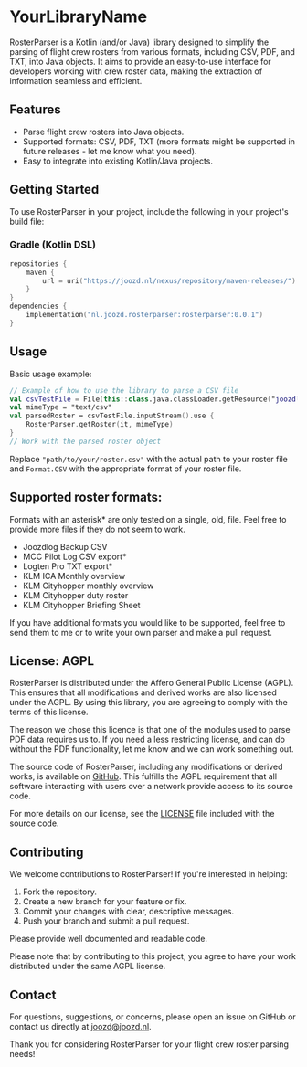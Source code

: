 
# YourLibraryName

RosterParser is a Kotlin (and/or Java) library designed to simplify the parsing of flight crew rosters from various formats, including CSV, PDF, and TXT, into Java objects. It aims to provide an easy-to-use interface for developers working with crew roster data, making the extraction of information seamless and efficient.

## Features

- Parse flight crew rosters into Java objects.
- Supported formats: CSV, PDF, TXT (more formats might be supported in future releases - let me know what you need).
- Easy to integrate into existing Kotlin/Java projects.

## Getting Started

To use RosterParser in your project, include the following in your project's build file:

### Gradle (Kotlin DSL)
```Kotlin
repositories {
    maven {
        url = uri("https://joozd.nl/nexus/repository/maven-releases/")
    }
}
dependencies {
    implementation("nl.joozd.rosterparser:rosterparser:0.0.1")
}
```

## Usage

Basic usage example:

```kotlin
// Example of how to use the library to parse a CSV file
val csvTestFile = File(this::class.java.classLoader.getResource("joozdlogv5test.csv")!!.toURI())
val mimeType = "text/csv"
val parsedRoster = csvTestFile.inputStream().use {
    RosterParser.getRoster(it, mimeType)
}
// Work with the parsed roster object
```

Replace `"path/to/your/roster.csv"` with the actual path to your roster file and `Format.CSV` with the appropriate format of your roster file.

## Supported roster formats:
Formats with an asterisk* are only tested on a single, old, file. Feel free to provide more files if they do not seem to work.
- Joozdlog Backup CSV
- MCC Pilot Log CSV export*
- Logten Pro TXT export*
- KLM ICA Monthly overview
- KLM Cityhopper monthly overview
- KLM Cityhopper duty roster
- KLM Cityhopper Briefing Sheet

If you have additional formats you would like to be supported, feel free to send them to me or to write your own parser and make a pull request.

## License: AGPL

RosterParser is distributed under the Affero General Public License (AGPL). This ensures that all modifications and derived works are also licensed under the AGPL. By using this library, you are agreeing to comply with the terms of this license.

The reason we chose this licence is that one of the modules used to parse PDF data requires us to.
If you need a less restricting license, and can do without the PDF functionality, let me know and we can work something out.

The source code of RosterParser, including any modifications or derived works, is available on [GitHub](https://github.com/Joozd/rosterparser/). This fulfills the AGPL requirement that all software interacting with users over a network provide access to its source code.

For more details on our license, see the [LICENSE](LICENSE) file included with the source code.

## Contributing

We welcome contributions to RosterParser! If you're interested in helping:

1. Fork the repository.
2. Create a new branch for your feature or fix.
3. Commit your changes with clear, descriptive messages.
4. Push your branch and submit a pull request.

Please provide well documented and readable code.

Please note that by contributing to this project, you agree to have your work distributed under the same AGPL license.

## Contact

For questions, suggestions, or concerns, please open an issue on GitHub or contact us directly at joozd@joozd.nl.

Thank you for considering RosterParser for your flight crew roster parsing needs!
